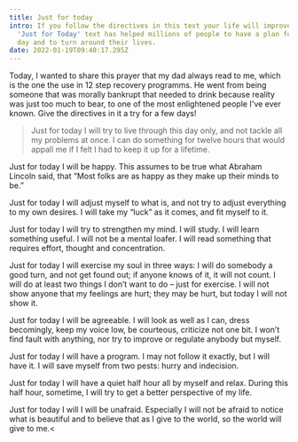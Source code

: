 ```yaml
---
title: Just for today
intro: If you follow the directives in this text your life will improve. This
  'Just for Today' text has helped millions of people to have a plan for a good
  day and to turn around their lives.
date: 2022-01-19T09:40:17.295Z
---
```

Today, I wanted to share this prayer that my dad always read to me, which is the one the use in 12 step recovery programms. He went from being someone that was morally bankrupt that needed to drink because reality was just too much to bear, to one of the most enlightened people I've ever known. Give the directives in it a try for a few days!

>Just for today I will try to live through this day only, and not tackle all my problems at once. I can do something for twelve hours that would appall me if I felt I had to keep it up for a lifetime.

Just for today I will be happy. This assumes to be true what Abraham Lincoln said, that “Most folks are as happy as they make up their minds to be.”

Just for today I will adjust myself to what is, and not try to adjust everything to my own desires. I will take my “luck” as it comes, and fit myself to it.

Just for today I will try to strengthen my mind. I will study. I will learn something useful. I will not be a mental loafer. I will read something that requires effort, thought and concentration.

Just for today I will exercise my soul in three ways: I will do somebody a good turn, and not get found out; if anyone knows of it, it will not count. I will do at least two things I don’t want to do – just for exercise. I will not show anyone that my feelings are hurt; they may be hurt, but today I will not show it.

Just for today I will be agreeable. I will look as well as I can, dress becomingly, keep my voice low, be courteous, criticize not one bit. I won’t find fault with anything, nor try to improve or regulate anybody but myself.

Just for today I will have a program. I may not follow it exactly, but I will have it. I will save myself from two pests: hurry and indecision.

Just for today I will have a quiet half hour all by myself and relax. During this half hour, sometime, I will try to get a better perspective of my life.

Just for today I will I will be unafraid. Especially I will not be afraid to notice what is beautiful and to believe that as I give to the world, so the world will give to me.<